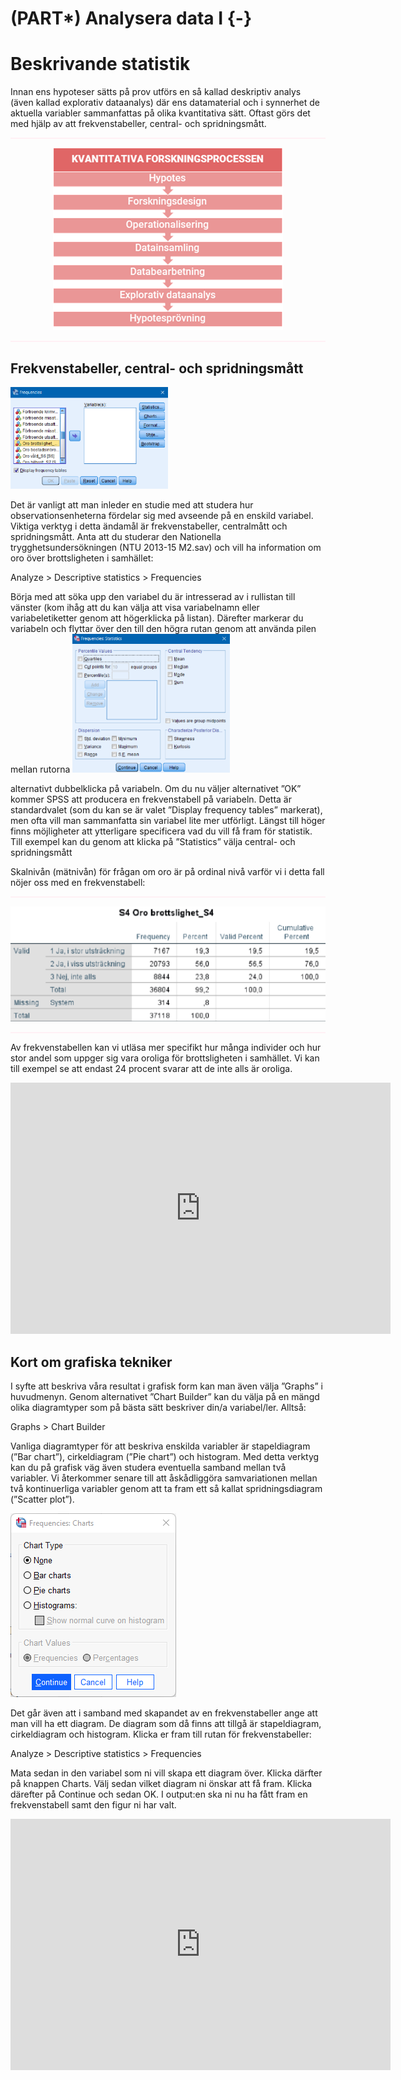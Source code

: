 # (PART\*) Analysera data I {-}

# Beskrivande statistik

Innan ens hypoteser sätts på prov utförs en så kallad deskriptiv analys (även kallad explorativ dataanalys) där ens datamaterial och i synnerhet de aktuella variabler sammanfattas på olika kvantitativa sätt. Oftast görs det med hjälp av att frekvenstabeller, central- och spridningsmått.

<hr style="height:2px;border-width:0;color:gray;background-color:LavenderBlush">

<center><img src="images/process.png"/></center>

<hr style="height:2px;border-width:0;color:gray;background-color:LavenderBlush">

## Frekvenstabeller, central- och spridningsmått

<img src="images/beskrivande1.png"  width="50%" height="50%"  class="cover"/><p>Det är vanligt att man inleder en studie med att studera hur observationsenheterna fördelar sig med
avseende på en enskild variabel. Viktiga verktyg i detta ändamål är frekvenstabeller, centralmått och
spridningsmått. Anta att du studerar den Nationella trygghetsundersökningen (NTU 2013-15 M2.sav)
och vill ha information om oro över brottsligheten i samhället:</p>

Analyze > Descriptive statistics > Frequencies

Börja med att söka upp den variabel du är intresserad av i rullistan till vänster (kom ihåg att du kan
välja att visa variabelnamn eller variabeletiketter genom att högerklicka på listan). Därefter markerar
du variabeln och flyttar över den till den högra rutan genom att använda pilen mellan rutorna
<img src="images/beskrivande2.png"  width="50%" height="50%" class="cover"/><p>alternativt dubbelklicka på variabeln. Om du nu väljer alternativet ”OK” kommer SPSS att producera en
frekvenstabell på variabeln. Detta är standardvalet (som du kan se är valet ”Display frequency tables”
markerat), men ofta vill man sammanfatta sin variabel lite mer utförligt. Längst till höger finns
möjligheter att ytterligare specificera vad du vill få fram för statistik. Till exempel kan du genom att
klicka på ”Statistics” välja central- och spridningsmått</p>

Skalnivån (mätnivån) för frågan om oro är på ordinal nivå varför vi i detta fall nöjer oss med en
frekvenstabell:

<hr style="height:2px;border-width:0;color:gray;background-color:LavenderBlush">

<center><img src="images/beskrivande3.png"/></center>

<hr style="height:2px;border-width:0;color:gray;background-color:LavenderBlush">

Av frekvenstabellen kan vi utläsa mer specifikt hur många individer och hur stor andel som uppger sig
vara oroliga för brottsligheten i samhället. Vi kan till exempel se att endast 24 procent svarar att de
inte alls är oroliga.

<center><iframe id="kaltura_player" src="https://api.kaltura.nordu.net/p/365/sp/36500/embedIframeJs/uiconf_id/23452190/partner_id/365?iframeembed=true&playerId=kaltura_player&entry_id=0_oa93699k&flashvars[streamerType]=auto&amp;flashvars[localizationCode]=sv_SE&amp;flashvars[leadWithHTML5]=true&amp;flashvars[sideBarContainer.plugin]=true&amp;flashvars[sideBarContainer.position]=left&amp;flashvars[sideBarContainer.clickToClose]=true&amp;flashvars[chapters.plugin]=true&amp;flashvars[chapters.layout]=vertical&amp;flashvars[chapters.thumbnailRotator]=false&amp;flashvars[streamSelector.plugin]=true&amp;flashvars[EmbedPlayer.SpinnerTarget]=videoHolder&amp;flashvars[dualScreen.plugin]=true&amp;flashvars[hotspots.plugin]=1&amp;flashvars[Kaltura.addCrossoriginToIframe]=true&amp;&wid=0_0ogmypot" width="608" height="402" allowfullscreen webkitallowfullscreen mozAllowFullScreen allow="autoplay *; fullscreen *; encrypted-media *" sandbox="allow-forms allow-same-origin allow-scripts allow-top-navigation allow-pointer-lock allow-popups allow-modals allow-orientation-lock allow-popups-to-escape-sandbox allow-presentation allow-top-navigation-by-user-activation" frameborder="0" title="Kaltura Player"></iframe></center>

## Kort om grafiska tekniker

I syfte att beskriva våra resultat i grafisk form kan man även välja ”Graphs” i huvudmenyn. Genom
alternativet ”Chart Builder” kan du välja på en mängd olika diagramtyper som på bästa sätt beskriver
din/a variabel/ler. Alltså:

Graphs > Chart Builder

Vanliga diagramtyper för att beskriva enskilda variabler är stapeldiagram (”Bar chart”), cirkeldiagram
(”Pie chart”) och histogram. Med detta verktyg kan du på grafisk väg även studera eventuella samband
mellan två variabler. Vi återkommer senare till att åskådliggöra samvariationen mellan två kontinuerliga
variabler genom att ta fram ett så kallat spridningsdiagram (”Scatter plot”).

<img src="images/beskrivande4.png" class="cover"/><p>Det går även att i samband med skapandet av en frekvenstabeller ange att man vill ha ett diagram. De diagram som då finns att tillgå är stapeldiagram, cirkeldiagram och histogram. Klicka er fram till rutan för frekvenstabeller:

Analyze > Descriptive statistics > Frequencies

Mata sedan in den variabel som ni vill skapa ett diagram över. Klicka därfter på knappen Charts. Välj sedan vilket diagram ni önskar att få fram. Klicka därefter på Continue och sedan OK. I output:en ska ni nu ha fått fram en frekvenstabell samt den figur ni har valt.</p>

<center><iframe id="kaltura_player" src="https://api.kaltura.nordu.net/p/365/sp/36500/embedIframeJs/uiconf_id/23452190/partner_id/365?iframeembed=true&playerId=kaltura_player&entry_id=0_oa93699k&flashvars[streamerType]=auto&amp;flashvars[localizationCode]=sv_SE&amp;flashvars[leadWithHTML5]=true&amp;flashvars[sideBarContainer.plugin]=true&amp;flashvars[sideBarContainer.position]=left&amp;flashvars[sideBarContainer.clickToClose]=true&amp;flashvars[chapters.plugin]=true&amp;flashvars[chapters.layout]=vertical&amp;flashvars[chapters.thumbnailRotator]=false&amp;flashvars[streamSelector.plugin]=true&amp;flashvars[EmbedPlayer.SpinnerTarget]=videoHolder&amp;flashvars[dualScreen.plugin]=true&amp;flashvars[hotspots.plugin]=1&amp;flashvars[Kaltura.addCrossoriginToIframe]=true&amp;&wid=0_0ogmypot" width="608" height="402" allowfullscreen webkitallowfullscreen mozAllowFullScreen allow="autoplay *; fullscreen *; encrypted-media *" sandbox="allow-forms allow-same-origin allow-scripts allow-top-navigation allow-pointer-lock allow-popups allow-modals allow-orientation-lock allow-popups-to-escape-sandbox allow-presentation allow-top-navigation-by-user-activation" frameborder="0" title="Kaltura Player"></iframe></center>
